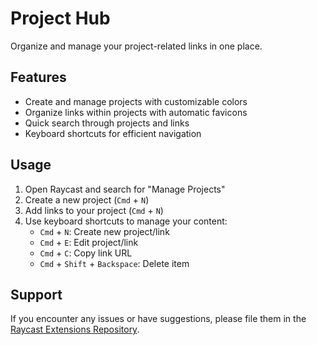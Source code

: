 # Project Hub

Organize and manage your project-related links in one place.

## Features

- Create and manage projects with customizable colors
- Organize links within projects with automatic favicons
- Quick search through projects and links
- Keyboard shortcuts for efficient navigation

## Usage

1. Open Raycast and search for "Manage Projects"
2. Create a new project (`Cmd` + `N`)
3. Add links to your project (`Cmd` + `N`)
4. Use keyboard shortcuts to manage your content:
   - `Cmd` + `N`: Create new project/link
   - `Cmd` + `E`: Edit project/link
   - `Cmd` + `C`: Copy link URL
   - `Cmd` + `Shift` + `Backspace`: Delete item

## Support

If you encounter any issues or have suggestions, please file them in the [Raycast Extensions Repository](https://github.com/raycast/extensions).